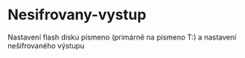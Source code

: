 # Nesifrovany-vystup
Nastavení flash disku písmeno (primárně na písmeno T:) a nastavení nešifrovaného výstupu
